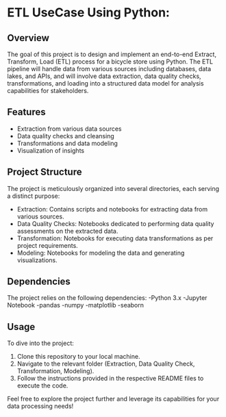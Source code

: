 # ETL UseCase Using Python:

## Overview

The goal of this project is to design and implement an end-to-end Extract, Transform, Load (ETL) process for a bicycle store using Python. The ETL pipeline will handle data from various sources including databases, data lakes, and APIs, and will involve data extraction, data quality checks, transformations, and loading into a structured data model for analysis capabilities for stakeholders.

## Features

- Extraction from various data sources
- Data quality checks and cleansing
- Transformations and data modeling
- Visualization of insights

## Project Structure

The project is meticulously organized into several directories, each serving a distinct purpose:

- Extraction: Contains scripts and notebooks for extracting data from various sources.
- Data Quality Checks: Notebooks dedicated to performing data quality assessments on the extracted data.
- Transformation: Notebooks for executing data transformations as per project requirements.
- Modeling: Notebooks for modeling the data and generating visualizations.

## Dependencies

The project relies on the following dependencies: 
-Python 3.x
-Jupyter Notebook
-pandas
-numpy
-matplotlib
-seaborn

## Usage

To dive into the project:

1. Clone this repository to your local machine.
2. Navigate to the relevant folder (Extraction, Data Quality Check, Transformation, Modeling).
3. Follow the instructions provided in the respective README files to execute the code.

Feel free to explore the project further and leverage its capabilities for your data processing needs!
